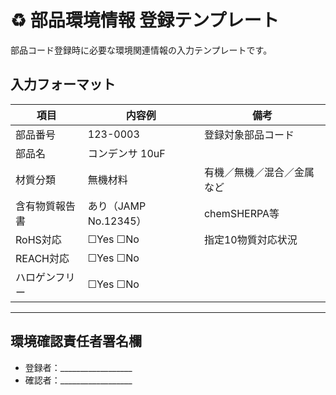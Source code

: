 # ♻️ 部品環境情報 登録テンプレート

部品コード登録時に必要な環境関連情報の入力テンプレートです。

## 入力フォーマット

| 項目 | 内容例 | 備考 |
|------|--------|------|
| 部品番号 | 123-0003 | 登録対象部品コード |
| 部品名 | コンデンサ 10uF |  |
| 材質分類 | 無機材料 | 有機／無機／混合／金属など |
| 含有物質報告書 | あり（JAMP No.12345） | chemSHERPA等 |
| RoHS対応 | ☐Yes ☐No | 指定10物質対応状況 |
| REACH対応 | ☐Yes ☐No |  |
| ハロゲンフリー | ☐Yes ☐No |  |

---

## 環境確認責任者署名欄

- 登録者：__________________
- 確認者：__________________

